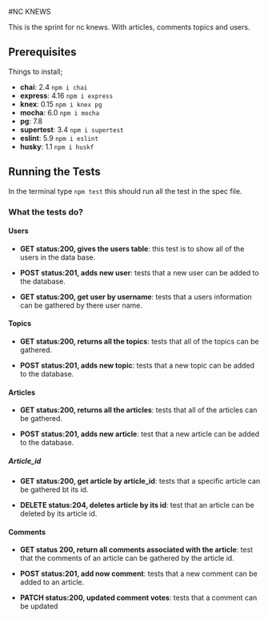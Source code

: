 #NC KNEWS

This is the sprint for nc knews. With articles, comments topics and users.

## Prerequisites

Things to install;

- **chai**: 2.4 `npm i chai`
- **express**: 4.16 `npm i express`
- **knex**: 0.15 `npm i knex pg`
- **mocha**: 6.0 `npm i mocha`
- **pg**: 7.8
- **supertest**: 3.4 `npm i supertest`
- **eslint**: 5.9 `npm i eslint`
- **husky**: 1.1 `npm i huskf`

## Running the Tests

In the terminal type `npm test` this should run all the test in the spec file.

### What the tests do?

#### Users

- **GET status:200, gives the users table**: this test is to show all of the users in the data base.

- **POST status:201, adds new user**: tests that a new user can be added to the database.
- **GET status:200, get user by username**: tests that a users information can be gathered by there user name.

#### Topics

- **GET status:200, returns all the topics**: tests that all of the topics can be gathered.

- **POST status:201, adds new topic**: tests that a new topic can be added to the database.

#### Articles

- **GET status:200, returns all the articles**: tests that all of the articles can be gathered.

- **POST status:201, adds new article**: test that a new article can be added to the database.

##### Article_id

- **GET status:200, get article by article_id**: tests that a specific article can be gathered bt its id.

- **DELETE status:204, deletes article by its id**: test that an article can be deleted by its article id.

#### Comments

- **GET status 200, return all comments associated with the article**: test that the comments of an article can be gathered by the article id.

- **POST status:201, add now comment**: tests that a new comment can be added to an article.

- **PATCH status:200, updated comment votes**: tests that a comment can be updated
